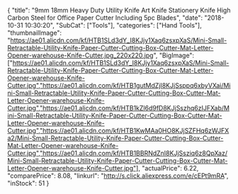 {
	"title": "9mm 18mm  Heavy Duty Utility Knife Art Knife Stationery Knife  High Carbon Steel for Office Paper Cutter Including 5pc Blades",
	"date": "2018-10-31 10:30:20",
	"SubCat": ["Tools"],
	"categories": ["Hand Tools"],
	"thumbnailImage": "https://ae01.alicdn.com/kf/HTB1SLd3dY_I8KJjy1Xaq6zsxpXaS/Mini-Small-Retractable-Utility-Knife-Paper-Cutter-Cutting-Box-Cutter-Mat-Letter-Opener-warehouse-Knife-Cutter.jpg_220x220.jpg",
	"BigImage": ["https://ae01.alicdn.com/kf/HTB1SLd3dY_I8KJjy1Xaq6zsxpXaS/Mini-Small-Retractable-Utility-Knife-Paper-Cutter-Cutting-Box-Cutter-Mat-Letter-Opener-warehouse-Knife-Cutter.jpg","https://ae01.alicdn.com/kf/HTB1gutMdZjI8KJjSsppq6xbyVXai/Mini-Small-Retractable-Utility-Knife-Paper-Cutter-Cutting-Box-Cutter-Mat-Letter-Opener-warehouse-Knife-Cutter.jpg","https://ae01.alicdn.com/kf/HTB1kZl6d9fD8KJjSszhq6zIJFXab/Mini-Small-Retractable-Utility-Knife-Paper-Cutter-Cutting-Box-Cutter-Mat-Letter-Opener-warehouse-Knife-Cutter.jpg","https://ae01.alicdn.com/kf/HTB1KwMAa0HO8KJjSZFHq6zWJFXa2/Mini-Small-Retractable-Utility-Knife-Paper-Cutter-Cutting-Box-Cutter-Mat-Letter-Opener-warehouse-Knife-Cutter.jpg","https://ae01.alicdn.com/kf/HTB1BBRNdZnI8KJjSsziq6z8QpXaz/Mini-Small-Retractable-Utility-Knife-Paper-Cutter-Cutting-Box-Cutter-Mat-Letter-Opener-warehouse-Knife-Cutter.jpg"],
	"actualPrice": 6.22,
	"comparePrice": 8.08,
	"linkurl": "http://s.click.aliexpress.com/e/cEPt9mRA",
	"inStock": 51
}
